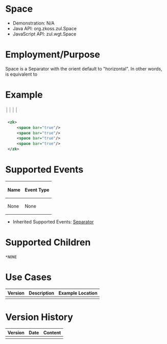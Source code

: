 

# Space

- Demonstration: N/A
- Java API: <javadoc>org.zkoss.zul.Space</javadoc>
- JavaScript API: <javadoc directory="jsdoc">zul.wgt.Space</javadoc>


# Employment/Purpose

Space is a Separator with the orient default to "horizontal". In other
words, <space> is equivalent to <separator orient="horizontal">

# Example

![](/zk_component_ref/images/ZKComRef_Space_Example.png)

```xml
 <zk>
     <space bar="true"/>
     <space bar="true"/>
     <space bar="true"/>
     <space bar="true"/>
 </zk>
```

# Supported Events

<table>
<thead>
<tr class="header">
<th><center>
<p>Name</p>
</center></th>
<th><center>
<p>Event Type</p>
</center></th>
</tr>
</thead>
<tbody>
<tr class="odd">
<td><p>None</p></td>
<td><p>None</p></td>
</tr>
</tbody>
</table>

- Inherited Supported Events: [
  Separator]({{site.baseurl}}/zk_component_ref/essential_components/separator#Supported_Events)

# Supported Children

`*NONE`

# Use Cases

| Version | Description | Example Location |
|---------|-------------|------------------|
|         |             |                  |

# Version History



| Version | Date | Content |
|---------|------|---------|
|         |      |         |


